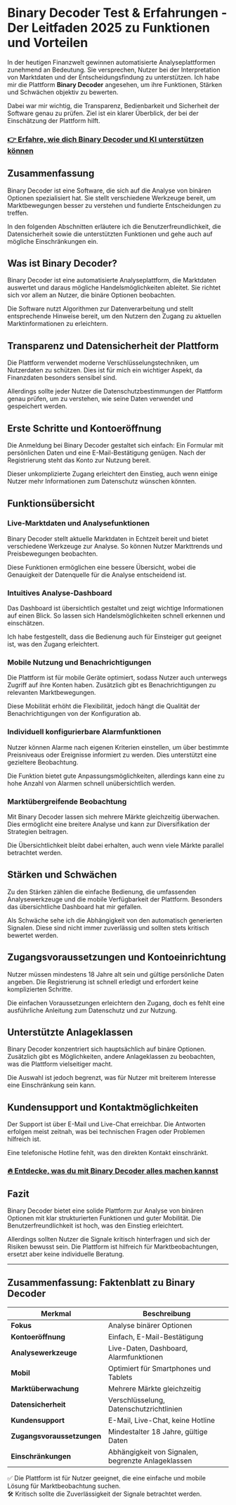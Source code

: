 # Binary Decoder Test & Erfahrungen - Der Leitfaden 2025 zu Funktionen und Vorteilen
   
In der heutigen Finanzwelt gewinnen automatisierte Analyseplattformen zunehmend an Bedeutung. Sie versprechen, Nutzer bei der Interpretation von Marktdaten und der Entscheidungsfindung zu unterstützen. Ich habe mir die Plattform **Binary Decoder** angesehen, um ihre Funktionen, Stärken und Schwächen objektiv zu bewerten.  

Dabei war mir wichtig, die Transparenz, Bedienbarkeit und Sicherheit der Software genau zu prüfen. Ziel ist ein klarer Überblick, der bei der Einschätzung der Plattform hilft.

### [👉 Erfahre, wie dich Binary Decoder und KI unterstützen können](https://tinyurl.com/25539rl9)
## Zusammenfassung  
Binary Decoder ist eine Software, die sich auf die Analyse von binären Optionen spezialisiert hat. Sie stellt verschiedene Werkzeuge bereit, um Marktbewegungen besser zu verstehen und fundierte Entscheidungen zu treffen.  

In den folgenden Abschnitten erläutere ich die Benutzerfreundlichkeit, die Datensicherheit sowie die unterstützten Funktionen und gehe auch auf mögliche Einschränkungen ein.

## Was ist Binary Decoder?  
Binary Decoder ist eine automatisierte Analyseplattform, die Marktdaten auswertet und daraus mögliche Handelsmöglichkeiten ableitet. Sie richtet sich vor allem an Nutzer, die binäre Optionen beobachten.  

Die Software nutzt Algorithmen zur Datenverarbeitung und stellt entsprechende Hinweise bereit, um den Nutzern den Zugang zu aktuellen Marktinformationen zu erleichtern.

## Transparenz und Datensicherheit der Plattform  
Die Plattform verwendet moderne Verschlüsselungstechniken, um Nutzerdaten zu schützen. Dies ist für mich ein wichtiger Aspekt, da Finanzdaten besonders sensibel sind.  

Allerdings sollte jeder Nutzer die Datenschutzbestimmungen der Plattform genau prüfen, um zu verstehen, wie seine Daten verwendet und gespeichert werden.

## Erste Schritte und Kontoeröffnung  
Die Anmeldung bei Binary Decoder gestaltet sich einfach: Ein Formular mit persönlichen Daten und eine E-Mail-Bestätigung genügen. Nach der Registrierung steht das Konto zur Nutzung bereit.  

Dieser unkomplizierte Zugang erleichtert den Einstieg, auch wenn einige Nutzer mehr Informationen zum Datenschutz wünschen könnten.

## Funktionsübersicht  

### Live-Marktdaten und Analysefunktionen  
Binary Decoder stellt aktuelle Marktdaten in Echtzeit bereit und bietet verschiedene Werkzeuge zur Analyse. So können Nutzer Markttrends und Preisbewegungen beobachten.  

Diese Funktionen ermöglichen eine bessere Übersicht, wobei die Genauigkeit der Datenquelle für die Analyse entscheidend ist.

### Intuitives Analyse-Dashboard  
Das Dashboard ist übersichtlich gestaltet und zeigt wichtige Informationen auf einen Blick. So lassen sich Handelsmöglichkeiten schnell erkennen und einschätzen.  

Ich habe festgestellt, dass die Bedienung auch für Einsteiger gut geeignet ist, was den Zugang erleichtert.

### Mobile Nutzung und Benachrichtigungen  
Die Plattform ist für mobile Geräte optimiert, sodass Nutzer auch unterwegs Zugriff auf ihre Konten haben. Zusätzlich gibt es Benachrichtigungen zu relevanten Marktbewegungen.  

Diese Mobilität erhöht die Flexibilität, jedoch hängt die Qualität der Benachrichtigungen von der Konfiguration ab.

### Individuell konfigurierbare Alarmfunktionen  
Nutzer können Alarme nach eigenen Kriterien einstellen, um über bestimmte Preisniveaus oder Ereignisse informiert zu werden. Dies unterstützt eine gezieltere Beobachtung.  

Die Funktion bietet gute Anpassungsmöglichkeiten, allerdings kann eine zu hohe Anzahl von Alarmen schnell unübersichtlich werden.

### Marktübergreifende Beobachtung  
Mit Binary Decoder lassen sich mehrere Märkte gleichzeitig überwachen. Dies ermöglicht eine breitere Analyse und kann zur Diversifikation der Strategien beitragen.  

Die Übersichtlichkeit bleibt dabei erhalten, auch wenn viele Märkte parallel betrachtet werden.

## Stärken und Schwächen  
Zu den Stärken zählen die einfache Bedienung, die umfassenden Analysewerkzeuge und die mobile Verfügbarkeit der Plattform. Besonders das übersichtliche Dashboard hat mir gefallen.  

Als Schwäche sehe ich die Abhängigkeit von den automatisch generierten Signalen. Diese sind nicht immer zuverlässig und sollten stets kritisch bewertet werden.

## Zugangsvoraussetzungen und Kontoeinrichtung  
Nutzer müssen mindestens 18 Jahre alt sein und gültige persönliche Daten angeben. Die Registrierung ist schnell erledigt und erfordert keine komplizierten Schritte.  

Die einfachen Voraussetzungen erleichtern den Zugang, doch es fehlt eine ausführliche Anleitung zum Datenschutz und zur Nutzung.

## Unterstützte Anlageklassen  
Binary Decoder konzentriert sich hauptsächlich auf binäre Optionen. Zusätzlich gibt es Möglichkeiten, andere Anlageklassen zu beobachten, was die Plattform vielseitiger macht.  

Die Auswahl ist jedoch begrenzt, was für Nutzer mit breiterem Interesse eine Einschränkung sein kann.

## Kundensupport und Kontaktmöglichkeiten  
Der Support ist über E-Mail und Live-Chat erreichbar. Die Antworten erfolgen meist zeitnah, was bei technischen Fragen oder Problemen hilfreich ist.  

Eine telefonische Hotline fehlt, was den direkten Kontakt einschränkt.

### [🔥 Entdecke, was du mit Binary Decoder alles machen kannst](https://tinyurl.com/25539rl9)
## Fazit  
Binary Decoder bietet eine solide Plattform zur Analyse von binären Optionen mit klar strukturierten Funktionen und guter Mobilität. Die Benutzerfreundlichkeit ist hoch, was den Einstieg erleichtert.  

Allerdings sollten Nutzer die Signale kritisch hinterfragen und sich der Risiken bewusst sein. Die Plattform ist hilfreich für Marktbeobachtungen, ersetzt aber keine individuelle Beratung.

---

## Zusammenfassung: Faktenblatt zu Binary Decoder  

| Merkmal                      | Beschreibung                              |
|-----------------------------|------------------------------------------|
| **Fokus**                   | Analyse binärer Optionen                  |
| **Kontoeröffnung**          | Einfach, E-Mail-Bestätigung               |
| **Analysewerkzeuge**        | Live-Daten, Dashboard, Alarmfunktionen   |
| **Mobil**                   | Optimiert für Smartphones und Tablets    |
| **Marktüberwachung**        | Mehrere Märkte gleichzeitig               |
| **Datensicherheit**         | Verschlüsselung, Datenschutzrichtlinien  |
| **Kundensupport**           | E-Mail, Live-Chat, keine Hotline          |
| **Zugangsvoraussetzungen**  | Mindestalter 18 Jahre, gültige Daten      |
| **Einschränkungen**         | Abhängigkeit von Signalen, begrenzte Anlageklassen |  

✅ Die Plattform ist für Nutzer geeignet, die eine einfache und mobile Lösung für Marktbeobachtung suchen.  
🛠️ Kritisch sollte die Zuverlässigkeit der Signale betrachtet werden.
